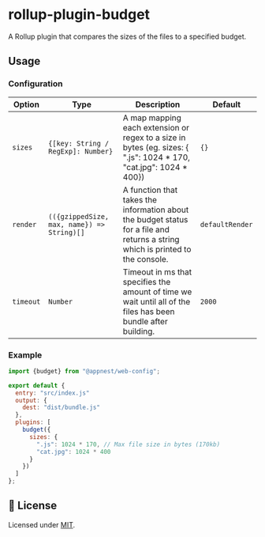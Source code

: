 # rollup-plugin-budget

A Rollup plugin that compares the sizes of the files to a specified budget.

## Usage

### Configuration

Option   |   Type        |    Description     |    Default
---------| --------------| ------------------ | ---------------------------------
`sizes` | `{[key: String / RegExp]: Number}` | A map mapping each extension or regex to a size in bytes (eg. sizes: { ".js": 1024 * 170, "cat.jpg": 1024 * 400}) | `{}`
`render` | `(({gzippedSize, max, name}) => String)[]` | A function that takes the information about the budget status for a file and returns a string which is printed to the console. | `defaultRender`
`timeout` | `Number` | Timeout in ms that specifies the amount of time we wait until all of the files has been bundle after building. | `2000`

### Example

```js
import {budget} from "@appnest/web-config";

export default {
  entry: "src/index.js"
  output: {
    dest: "dist/bundle.js"
  },
  plugins: [
    budget({
      sizes: {
        ".js": 1024 * 170, // Max file size in bytes (170kb)
        "cat.jpg": 1024 * 400
      }
    })
  ]
};
```

## 🎉 License

Licensed under [MIT](https://opensource.org/licenses/MIT).
